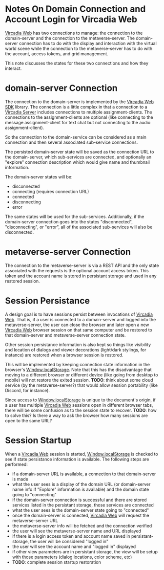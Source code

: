 # Notes On Domain Connection and Account Login for Vircadia Web

[Vircadia Web] has two connections to manage: the connection to the domain-server
and the connection to the metaverse-server.
The domain-server connection has to do with the display and interaction with
the virtual world scene while the connection to the metaverse-server has to do
with the account, access tokens, and grid management.

This note discusses the states for these two connections and how they interact.

# domain-server Connection

The connection to the domain-server is implemented by the [Vircadia Web SDK] library.
The connection is a little complex in that a connection to a [Vircadia Server]
includes connections to multiple assignment-clients. The connections to the
assignment-clients are optional (like connecting to the message assignment-client
for text chat but not connecting to the audio assignment-client).

So the connection to the domain-service can be considered as a main connection
and then several associated sub-service connections.

The persisted domain-server state will be saved as the connection URL to the domain-server,
which sub-services are connected, and optionally an "explore" connection description
which would give name and thumbnail information.

The domain-server states will be:

* disconnected
* connecting (requires connection URL)
* connected
* disconnecting
* error

The same states will be used for the sub-services. Additionally, if the domain-server
connection goes into the states "disconnected", "disconnecting", or "error", all of
the associated sub-services will also be disconnected.

# metaverse-server Connection

The connection to the metaverse-server is via a REST API and the only state
associated with the requests is the optional account access token. This token
and the account name is stored in persistant storage and used in any restored
session. 

# Session Persistance

A design goal is to have sessions persist between invocations of [Vircadia Web].
That is, if a user is connected to a domain-server and logged into the
metaverse-server, the user can close the browser and later open a new
[Vircadia Web] browser session on that same computer and be restored
to that domain-server and metaverse-server connection state.

Other session persistance information is also kept so things like visibility
and location of dialogs and viewer decorations (light/dark stylings, for instance)
are restored when a browser session is restored.

This will be implemented by keeping connection state information in the
browser's [Window.localStorage]. Note that this has the disadvantage
that moving to a different browser or different device (like going from
desktop to mobile) will not restore the exited session.
**TODO**: think about some cloud service (by the metaverse-server?)
that would allow session portability (like Discord, for instance).

Since access to [Window.localStorage] is unique to the document's origin, if
a user has multiple [Vircadia Web] sessions open in different browser tabs,
there will be some confusion as to the session state to recover. 
**TODO**: how to solve this? Is there a way to ask the browser how many
sessions are open to the same URL?

# Session Startup

When a [Vircadia Web] session is started, [Window.localStorage] is checked to
see if state persistance information is available. The following steps are performed:

* if a domain-server URL is available, a connection to that domain-server is made
* what the user sees is a display of the domain URL (or domain-server name info
  if "Explore" information is available) and the domain state going to "connecting"
* if the domain-server connection is successful and there are stored services
  listed in the persistant storage, those services are connected
* what the user sees is the domain-server state going to "connected"
* once the domain-server is connected, [Vircadia Web] will request the metaverse-server
  URL
* the metaverse-server info will be fetched and the connection verified
* the user will see the metaverse-server name and URL displayed
* if there is a login access token and account name saved in persistant-storage, 
  the user will be considered "logged in"
* the user will see the account name and "logged in" displayed
* if other view parameters are in persistant storage, the view will be setup
  with those parameters (dialog locations, color scheme, etc)
* **TODO**: complete session startup restoration

[Window.localStorage]: https://developer.mozilla.org/en-US/docs/Web/API/Window/localStorage
[Vircadia]: https://vircadia.com
[Vircadia Web]: https://github.com/vircadia/vircadia-web
[Vircadia Web SDK]: https://github.com/vircadia/vircadia-web-sdk
[Vircadia Server]: https://github.com/vircadia/vircadia
[Vircadia Metaverse Server]: https://github.com/vircadia/Iamus